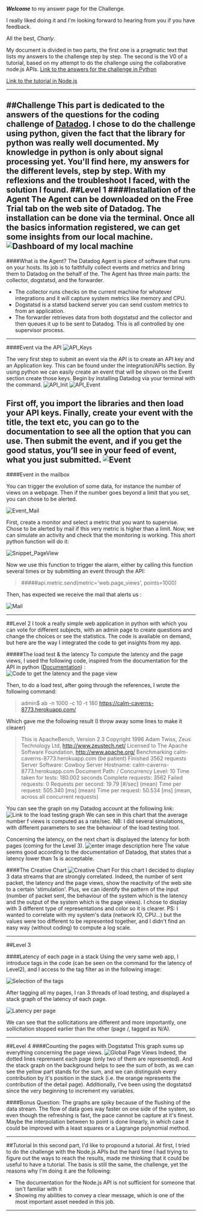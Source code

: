 
***Welcome*** to my answer page for the Challenge. 

I really liked doing it and I'm looking forward to hearing from you if you have feedback.

All the best,
*Charly*.

My document is divided in two parts, the first one is a pragmatic text that lists my answers to the challenge step by step.
The second is the V0 of a tutorial, based on my attempt to do the challenge using the collaborative node.js APIs. 
[Link to the answers for the challenge in Python](#challenge)

[Link to the tutorial in Node.js](#tutorial)

----------

##Challenge 
This part is dedicated to the answers of the questions for the coding challenge of [Datadog](datadoghq.com). I chose to do the challenge using python, given the fact that the library for python was really well documented. My knowledge in python is only about signal processing yet. You'll find here, my answers for the different levels, step by step. With my reflexions and the troubleshoot I faced, with the solution I found.
##Level 1
####Installation of the Agent
The Agent can be downloaded on the Free Trial tab on the web site of Datadog. The installation can be done via the terminal. Once all the basics information registered, we can get some insights from our local machine.
![Dashboard of my local machine](https://lh3.googleusercontent.com/mbPLXpy05oTBscUV8xEqFEgvK4R1OnIsrlnmSi6rZrI=s0 "Dashboard_local.png")
-----
####What is the Agent?
The Datadog Agent is piece of software that runs on your hosts. Its job is to faithfully collect events and metrics and bring them to Datadog on the behalf of the.
The Agent has three main parts: the collector, dogstatsd, and the forwarder.
- The collector runs checks on the current machine for whatever integrations and it will capture system metrics like memory and CPU.
- Dogstatsd is a statsd backend server you can send custom metrics to from an application.
- The forwarder retrieves data from both dogstatsd and the collector and then queues it up to be sent to Datadog.
This is all controlled by one supervisor process.
---
####Event via the API
![API_Keys](https://lh3.googleusercontent.com/uvepCImNCyIdrTOHNU7BZZ6_HifK4n-43660FvRuS9I=s0 "API_Keys.png") 

The very first step to submit an event via the API is to create an API key and an Application key. This can be found under the integration/APIs section. By using python we can easily create an event that will be shown on the Event section create those keys. Begin by installing Datadog via your terminal with the command.
![API_Init](https://lh3.googleusercontent.com/126Dn-Vs4W_jsyRohspkWuF656k_wQnLBWefVD_D5hQ=s0 "API_Init.png")
![API_Event](https://lh3.googleusercontent.com/nZTee79Lt0J11w6obfjYMkWOa6ZrzwHijnxtWsOiNYg=s0 "API_Event.png")

First off, you import the libraries and then load your API keys. Finally, create your event with the title, the text etc, you can go to the documentation to see all the option that you can use. Then submit the event, and if you get the good status, you’ll see in your feed of event, what you just submitted.
![Event](https://lh3.googleusercontent.com/Z3nCQnxjYycWHm3DTFoOeXmt3B7QpYL_l2m5RYCVjpM=s0 "Event.png")
---
####Event in the mailbox

You can trigger the evolution of some data, for instance the number of views on a webpage. Then if the number goes beyond a limit that you set, you can chose to be alerted. 

![Event_Mail](https://lh3.googleusercontent.com/ino1Zs-yXH6raQTTvaWOBbDva1WkKO2JSt6Qe2TMQtY=s0 "Event_mail.png")

First, create a monitor and select a metric that you want to supervise. Chose to be alerted by mail if this very metric is higher than a limit. Now, we can simulate an activity and check that the monitoring is working. This short python function will do it:

![Snippet_PageView](https://lh3.googleusercontent.com/enXypuSYl08g2IoUnBcjdR2tlPyucR14njxiVdz3lPs=s0 "Snippet_IncreasePageView.png")

Now we use this function to trigger the alarm, either by calling this function several times or by submitting an event through the API:
>#####api.metric.send(metric='web.page_views', points=1000)

Then, has expected we receive the mail that alerts us :

![Mail](https://lh3.googleusercontent.com/NW7TpOTtsT4icWD5-kOqigYc_FlrSKwI-98VXs-AJ78=s0 "Mail.png")

----------
##Level 2
I took a really simple web application in python with which you can vote for different subjects, with an admin page to create questions and change the choices or see the statistics.
The code is available on demand, but here are the way I integrated the code to get insights from my app.

#####The load test & the latency
To compute the latency and the page views, I used the following code, inspired from the documentation for the API in python ([Documentation](http://docs.datadoghq.com/api/)) :
![Code to get the latency and the page view](https://lh3.googleusercontent.com/464foJZMBXAZ7DxojjUtLPQknZia5f_MRDN-buIA89E=s0 "ExtractCode_Latency.png")

Then, to do a load test, after going through the references, I wrote the following command:
> admin$ ab -n 1000 -c 10 -t 180 https://calm-caverns-8773.herokuapp.com/

Which gave me the following result (I throw away some lines to make it clearer)

>This is ApacheBench, Version 2.3
Copyright 1996 Adam Twiss, Zeus Technology Ltd, http://www.zeustech.net/
Licensed to The Apache Software Foundation, http://www.apache.org/
Benchmarking calm-caverns-8773.herokuapp.com (be patient)
Finished 3562 requests
Server Software:        Cowboy
Server Hostname:        calm-caverns-8773.herokuapp.com
Document Path:          /
Concurrency Level:      10
Time taken for tests:   180.002 seconds
Complete requests:      3562
Failed requests:        0
Requests per second:    19.79 [#/sec] (mean)
Time per request:       505.340 [ms] (mean)
Time per request:       50.534 [ms] (mean, across all concurrent requests)

You can see the graph on my Datadog account at the following link: 
![Link to the load testing graph](https://lh3.googleusercontent.com/iM4ucN8Yc1dUG1HuGczOsY8AgpCimHq6vhl9knMcmb4=s0 "PageView_AveragePerSecond.png")
We can see in this chart that the average number f views is computed as a rate/sec.
NB: I did several simulations, with different parameters to see the behaviour of the load testing tool.

Concerning the latency, on the next chart is displayed the latency for both pages (coming for the Level 3). 
![enter image description here](https://lh3.googleusercontent.com/FV8fuAMyKUdtM4d_g0Dq6BcxeGUgB58PaZ6F7LHfVcw=s0 "Latency_differentTags_Detail.png")
The value seems good according to the documentation of Datadog, that states that a latency lower than 1s is acceptable. 

####The Creative Chart
![Creative Chart](https://lh3.googleusercontent.com/G4NcofrE7os0vYUWlopwydMUtC8OAZ1HXAox_S2Zey4=s0 "OriginalGraph.png")
For this chart I decided to display 3 data streams that are strongly correlated. Indeed, the number of sent packet, the latency and the page views, show the reactivity of the web site to a certain 'stimulation'. Plus, we can identify the pattern of the input (number of packet sent, the behaviour of the system which is the latency and the output of the system which is the page views). I chose to display with 3 different type of representations and color so it is clearer.
PS: I wanted to correlate with my system's data (network IO, CPU...) but the values were too different to be represented together, and I didn't find an easy way (without coding) to compute a log scale.

----------
##Level 3

####Latency of each page in a stack
Using the very same web app, I introduce tags in the code (can be seen on the command for the latency of Level2), and I access to the tag filter as in the following image:

![Selection of the tags](https://lh3.googleusercontent.com/fTQOzD8smOYD4v7JP9O7RSdo6gJlbqfmKGfNokRln_o=s0 "TagSelection.png")

After tagging all my pages, I ran 3 threads of load testing, and displayed a stack graph of the latency of each page.

![Latency per page](https://lh3.googleusercontent.com/seIEl7liuRHV6VL9ZK-GNpUCGrCPhMPTZAF_g6gCTeE=s0 "Latency_StackLayer.png")

We can see that the sollicitations are different and more importantly, one sollicitation stopped earlier than the other (page /, tagged as N/A).
 
----------
##Level 4
####Counting the pages with Dogstatsd
This graph sums up everything concerning the page views.
![Global Page Views](https://lh3.googleusercontent.com/FwhjJQCvCPzUFtiAvCnhFHDgsMwNSm3ngLfKUiuwC7A=s0 "CountOfPages_StackedLines.png")
Indeed, the dotted lines reprensent each page (only two of them are represented). And the stack graph on the background helps to see the sum of both, as we can see the yellow part stands for the sum, and we can distinguish every contribution by it's position in the stack (i.e. the orange represents the contribution of the detail page).
Additionally, I've been using the dogstatsd since the very beginning to increment my variables.

####Bonus Question:
The graphs are spiky because of the flushing of the data stream. The flow of data goes way faster on one side of the system, so even though the refreshing is fast, the pace cannot be capture at it's finest. Maybe the interpolation between to point is done linearly, in which case it could be improved with a least squares or a Lagrange polynomial method.
 
----------

##Tutorial
In this second part, I'd like to propound a tutorial. At first, I tried to do the challenge with the Node.js APIs but the hard time I had trying to figure out the ways to reach the results, made me thinking that it could be useful to have a tutorial. The basis is still the same, the challenge, yet the reasons why I'm doing it are the following:

 - The documentation for the Node.js API is not sufficient for someone that isn't familiar with it
 - Showing my abilities to convey a clear message, which is one of the most important asset needed in this job.
 

----------

